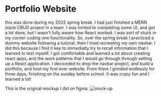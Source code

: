 # Portfolio Website
this was done during my 2022 spring break. I had just finished a MERN stack CRUD project in a team. I was limited to completing some UI, and got a lot done, but I wasn't fully aware how React worked. I was sort of stuck in my corner coding one functionality. So, over the spring break I practiced a dummy website following a tutorial, then I tried recreating my own navbar. I did this because I find it key to immediatly try to recall information that I learned to test myself. I got comfortable and learned a lot about creating react apps, and the work patterns that I would go through through setting up a React application. I deciceded to drop the navbar project, and build a portfolio, and host my first ever website. From there I grinded endlessly for three days, finishing on the sunday before school. It was crazy fun and I learned a lot!

This is the original mockup I did on figma.
![mock-up](https://cdn.discordapp.com/attachments/639272953011372035/954126597240262686/iMac_-_2.png)
